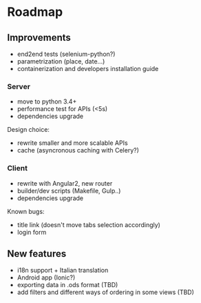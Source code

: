 # Roadmap

## Improvements

* end2end tests (selenium-python?)
* parametrization (place, date...)
* containerization and developers installation guide


### Server

* move to python 3.4+
* performance test for APIs (<5s)
* dependencies upgrade

Design choice:
* rewrite smaller and more scalable APIs
* cache (asyncronous caching with Celery?)


### Client

* rewrite with Angular2, new router
* builder/dev scripts (Makefile, Gulp..)
* dependencies upgrade

Known bugs:
* title link (doesn't move tabs selection accordingly)
* login form


## New features

* i18n support + Italian translation
* Android app (Ionic?)
* exporting data in .ods format (TBD)
* add filters and different ways of ordering in some views (TBD)
